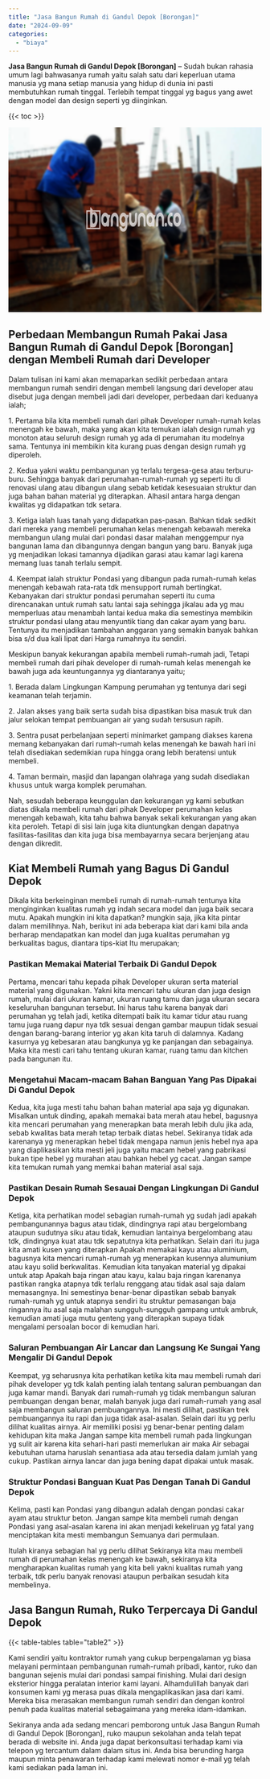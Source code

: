 ```yaml
---
title: "Jasa Bangun Rumah di Gandul Depok [Borongan]"
date: "2024-09-09"
categories: 
  - "biaya"
---
```


**Jasa Bangun Rumah di Gandul Depok \[Borongan\]** – Sudah bukan rahasia umum lagi bahwasanya rumah yaitu salah satu dari keperluan utama manusia yg mana setiap manusia yang hidup di dunia ini pasti membutuhkan rumah tinggal. Terlebih tempat tinggal yg bagus yang awet dengan model dan design seperti yg diinginkan.

{{< toc >}}

![Jasa Bangun Rumah di Gandul Depok [Borongan]](/images/borong-bangunan-41.png)

## Perbedaan Membangun Rumah Pakai Jasa Bangun Rumah di Gandul Depok \[Borongan\] dengan Membeli Rumah dari Developer

Dalam tulisan ini kami akan memaparkan sedikit perbedaan antara membangun rumah sendiri dengan membeli langsung dari developer atau disebut juga dengan membeli jadi dari developer, perbedaan dari keduanya ialah;

1\. Pertama bila kita membeli rumah dari pihak Developer rumah-rumah kelas menengah ke bawah, maka yang akan kita temukan ialah design rumah yg monoton atau seluruh design rumah yg ada di perumahan itu modelnya sama. Tentunya ini membikin kita kurang puas dengan design rumah yg diperoleh.

2\. Kedua yakni waktu pembangunan yg terlalu tergesa-gesa atau terburu-buru. Sehingga banyak dari perumahan-rumah-rumah yg seperti itu di renovasi ulang atau dibangun ulang sebab ketidak kesesuaian struktur dan juga bahan bahan material yg diterapkan. Alhasil antara harga dengan kwalitas yg didapatkan tdk setara.

3\. Ketiga ialah luas tanah yang didapatkan pas-pasan. Bahkan tidak sedikit dari mereka yang membeli perumahan kelas menengah kebawah mereka membangun ulang mulai dari pondasi dasar malahan menggempur nya bangunan lama dan dibangunnya dengan bangun yang baru. Banyak juga yg menjadikan lokasi tamannya dijadikan garasi atau kamar lagi karena memang luas tanah terlalu sempit.

4\. Keempat ialah struktur Pondasi yang dibangun pada rumah-rumah kelas menengah kebawah rata-rata tdk mensupport rumah bertingkat. Kebanyakan dari struktur pondasi perumahan seperti itu cuma direncanakan untuk rumah satu lantai saja sehingga jikalau ada yg mau memperluas atau menambah lantai kedua maka dia semestinya membikin struktur pondasi ulang atau menyuntik tiang dan cakar ayam yang baru. Tentunya itu menjadikan tambahan anggaran yang semakin banyak bahkan bisa s/d dua kali lipat dari Harga rumahnya itu sendiri.

Meskipun banyak kekurangan apabila membeli rumah-rumah jadi, Tetapi membeli rumah dari pihak developer di rumah-rumah kelas menengah ke bawah juga ada keuntungannya yg diantaranya yaitu;

1\. Berada dalam Lingkungan Kampung perumahan yg tentunya dari segi keamanan telah terjamin.

2\. Jalan akses yang baik serta sudah bisa dipastikan bisa masuk truk dan jalur selokan tempat pembuangan air yang sudah tersusun rapih.

3\. Sentra pusat perbelanjaan seperti minimarket gampang diakses karena memang kebanyakan dari rumah-rumah kelas menengah ke bawah hari ini telah disediakan sedemikian rupa hingga orang lebih beratensi untuk membeli.

4\. Taman bermain, masjid dan lapangan olahraga yang sudah disediakan khusus untuk warga komplek perumahan.

Nah, sesudah beberapa keunggulan dan kekurangan yg kami sebutkan diatas dikala membeli rumah dari pihak Developer perumahan kelas menengah kebawah, kita tahu bahwa banyak sekali kekurangan yang akan kita peroleh. Tetapi di sisi lain juga kita diuntungkan dengan dapatnya fasilitas-fasilitas dan kita juga bisa membayarnya secara berjenjang atau dengan dikredit.

## Kiat Membeli Rumah yang Bagus Di Gandul Depok

Dikala kita berkeinginan membeli rumah di rumah-rumah tentunya kita menginginkan kualitas rumah yg indah secara model dan juga baik secara mutu. Apakah mungkin ini kita dapatkan? mungkin saja, jika kita pintar dalam memilihnya. Nah, berikut ini ada beberapa kiat dari kami bila anda berharap mendapatkan kan model dan juga kualitas perumahan yg berkualitas bagus, diantara tips-kiat Itu merupakan;

### Pastikan Memakai Material Terbaik Di Gandul Depok

Pertama, mencari tahu kepada pihak Developer ukuran serta material material yang digunakan. Yakni kita mencari tahu ukuran dan juga design rumah, mulai dari ukuran kamar, ukuran ruang tamu dan juga ukuran secara keseluruhan bangunan tersebut. Ini harus tahu karena banyak dari perumahan yg telah jadi, ketika ditempati baik itu kamar tidur atau ruang tamu juga ruang dapur nya tdk sesuai dengan gambar maupun tidak sesuai dengan barang-barang interior yg akan kita taruh di dalamnya. Kadang kasurnya yg kebesaran atau bangkunya yg ke panjangan dan sebagainya. Maka kita mesti cari tahu tentang ukuran kamar, ruang tamu dan kitchen pada bangunan itu.

### Mengetahui Macam-macam Bahan Banguan Yang Pas Dipakai Di Gandul Depok

Kedua, kita juga mesti tahu bahan bahan material apa saja yg digunakan. Misalkan untuk dinding, apakah memakai bata merah atau hebel, bagusnya kita mencari perumahan yang menerapkan bata merah lebih dulu jika ada, sebab kwalitas bata merah tetap terbaik diatas hebel. Sekiranya tidak ada karenanya yg menerapkan hebel tidak mengapa namun jenis hebel nya apa yang diaplikasikan kita mesti jeli juga yaitu macam hebel yang pabrikasi bukan tipe hebel yg murahan atau bahkan hebel yg cacat. Jangan sampe kita temukan rumah yang memkai bahan material asal saja.

### Pastikan Desain Rumah Sesauai Dengan Lingkungan Di Gandul Depok

Ketiga, kita perhatikan model sebagian rumah-rumah yg sudah jadi apakah pembangunannya bagus atau tidak, dindingnya rapi atau bergelombang ataupun sudutnya siku atau tidak, kemudian lantainya bergelombang atau tdk, dindingnya kuat atau tdk sepatutnya kita perhatikan. Selain dari itu juga kita amati kusen yang diterapkan Apakah memakai kayu atau aluminium, bagusnya kita mencari rumah-rumah yg menerapkan kusennya alumunium atau kayu solid berkwalitas. Kemudian kita tanyakan material yg dipakai untuk atap Apakah baja ringan atau kayu, kalau baja ringan karenanya pastikan rangka atapnya tdk terlalu renggang atau tidak asal saja dalam memasangnya. Ini semestinya benar-benar dipastikan sebab banyak rumah-rumah yg untuk atapnya sendiri itu struktur pemasangan baja ringannya itu asal saja malahan sungguh-sungguh gampang untuk ambruk, kemudian amati juga mutu genteng yang diterapkan supaya tidak mengalami persoalan bocor di kemudian hari.

### Saluran Pembuangan Air Lancar dan Langsung Ke Sungai Yang Mengalir Di Gandul Depok

Keempat, yg seharusnya kita perhatikan ketika kita mau membeli rumah dari pihak developer yg tdk kalah penting ialah tentang saluran pembuangan dan juga kamar mandi. Banyak dari rumah-rumah yg tidak membangun saluran pembuangan dengan benar, malah banyak juga dari rumah-rumah yang asal saja membangun saluran pembuangannya. Ini mesti dilihat, pastikan trek pembuangannya itu rapi dan juga tidak asal-asalan. Selain dari itu yg perlu dilihat kualitas airnya. Air memiliki posisi yg benar-benar penting dalam kehidupan kita maka Jangan sampe kita membeli rumah pada lingkungan yg sulit air karena kita sehari-hari pasti memerlukan air maka Air sebagai kebutuhan utama haruslah senantiasa ada atau tersedia dalam jumlah yang cukup. Pastikan airnya lancar dan juga bening dapat dipakai untuk masak.

### Struktur Pondasi Banguan Kuat Pas Dengan Tanah Di Gandul Depok

Kelima, pasti kan Pondasi yang dibangun adalah dengan pondasi cakar ayam atau struktur beton. Jangan sampe kita membeli rumah dengan Pondasi yang asal-asalan karena ini akan menjadi kekeliruan yg fatal yang menciptakan kita mesti membangun Semuanya dari permulaan.

Itulah kiranya sebagian hal yg perlu dilihat Sekiranya kita mau membeli rumah di perumahan kelas menengah ke bawah, sekiranya kita mengharapkan kualitas rumah yang kita beli yakni kualitas rumah yang terbaik, tdk perlu banyak renovasi ataupun perbaikan sesudah kita membelinya.

## Jasa Bangun Rumah, Ruko Terpercaya Di Gandul Depok

{{< table-tables table="table2" >}}

Kami sendiri yaitu kontraktor rumah yang cukup berpengalaman yg biasa melayani permintaan pembangunan rumah-rumah pribadi, kantor, ruko dan bangunan sejenis mulai dari pondasi sampai finishing. Mulai dari design eksterior hingga peralatan interior kami layani. Alhamdulillah banyak dari konsumen kami yg merasa puas dikala mengaplikasikan jasa dari kami. Mereka bisa merasakan membangun rumah sendiri dan dengan kontrol penuh pada kualitas material sebagaimana yang mereka idam-idamkan.

Sekiranya anda ada sedang mencari pemborong untuk Jasa Bangun Rumah di Gandul Depok \[Borongan\], ruko maupun sekolahan anda telah tepat berada di website ini. Anda juga dapat berkonsultasi terhadap kami via telepon yg tercantum dalam dalam situs ini. Anda bisa berunding harga maupun minta penawaran terhadap kami melewati nomor e-mail yg telah kami sediakan pada laman ini.
